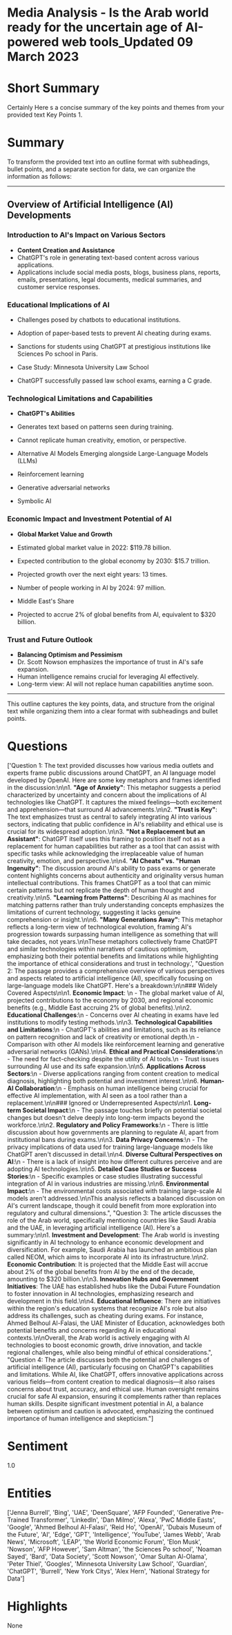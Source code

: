 # Media Analysis - Is the Arab world ready for the uncertain age of AI-powered web tools_Updated 09 March 2023

# Short Summary
Certainly Here s a concise summary of the key points and themes from your provided text    Key Points 1.

# Summary
To transform the provided text into an outline format with subheadings, bullet points, and a separate section for data, we can organize the information as follows:

---

## Overview of Artificial Intelligence (AI) Developments

### Introduction to AI's Impact on Various Sectors

- **Content Creation and Assistance**
 - ChatGPT's role in generating text-based content across various applications.
 - Applications include social media posts, blogs, business plans, reports, emails, presentations, legal documents, medical summaries, and customer service responses.

### Educational Implications of AI

- Challenges posed by chatbots to educational institutions.
 - Adoption of paper-based tests to prevent AI cheating during exams.
 - Sanctions for students using ChatGPT at prestigious institutions like Sciences Po school in Paris.
 
- Case Study: Minnesota University Law School
 - ChatGPT successfully passed law school exams, earning a C grade.

### Technological Limitations and Capabilities

- **ChatGPT's Abilities**
 - Generates text based on patterns seen during training.
 - Cannot replicate human creativity, emotion, or perspective.

- Alternative AI Models Emerging alongside Large-Language Models (LLMs)
 - Reinforcement learning
 - Generative adversarial networks
 - Symbolic AI

### Economic Impact and Investment Potential of AI

- **Global Market Value and Growth**
 - Estimated global market value in 2022: $119.78 billion.
 - Expected contribution to the global economy by 2030: $15.7 trillion.
 - Projected growth over the next eight years: 13 times.
 - Number of people working in AI by 2024: 97 million.

- Middle East's Share
 - Projected to accrue 2% of global benefits from AI, equivalent to $320 billion.

### Trust and Future Outlook

- **Balancing Optimism and Pessimism**
 - Dr. Scott Nowson emphasizes the importance of trust in AI's safe expansion.
 - Human intelligence remains crucial for leveraging AI effectively.
 - Long-term view: AI will not replace human capabilities anytime soon.

---

This outline captures the key points, data, and structure from the original text while organizing them into a clear format with subheadings and bullet points.

# Questions
['Question 1: The text provided discusses how various media outlets and experts frame public discussions around ChatGPT, an AI language model developed by OpenAI. Here are some key metaphors and frames identified in the discussion:\n\n1. **"Age of Anxiety"**: This metaphor suggests a period characterized by uncertainty and concern about the implications of AI technologies like ChatGPT. It captures the mixed feelings—both excitement and apprehension—that surround AI advancements.\n\n2. **"Trust is Key"**: The text emphasizes trust as central to safely integrating AI into various sectors, indicating that public confidence in AI\'s reliability and ethical use is crucial for its widespread adoption.\n\n3. **"Not a Replacement but an Assistant"**: ChatGPT itself uses this framing to position itself not as a replacement for human capabilities but rather as a tool that can assist with specific tasks while acknowledging the irreplaceable value of human creativity, emotion, and perspective.\n\n4. **"AI Cheats" vs. "Human Ingenuity"**: The discussion around AI\'s ability to pass exams or generate content highlights concerns about authenticity and originality versus human intellectual contributions. This frames ChatGPT as a tool that can mimic certain patterns but not replicate the depth of human thought and creativity.\n\n5. **"Learning from Patterns"**: Describing AI as machines for matching patterns rather than truly understanding concepts emphasizes the limitations of current technology, suggesting it lacks genuine comprehension or insight.\n\n6. **"Many Generations Away"**: This metaphor reflects a long-term view of technological evolution, framing AI\'s progression towards surpassing human intelligence as something that will take decades, not years.\n\nThese metaphors collectively frame ChatGPT and similar technologies within narratives of cautious optimism, emphasizing both their potential benefits and limitations while highlighting the importance of ethical considerations and trust in technology.', "Question 2: The passage provides a comprehensive overview of various perspectives and aspects related to artificial intelligence (AI), specifically focusing on large-language models like ChatGPT. Here's a breakdown:\n\n### Widely Covered Aspects\n\n1. **Economic Impact**: \n  - The global market value of AI, projected contributions to the economy by 2030, and regional economic benefits (e.g., Middle East accruing 2% of global benefits).\n\n2. **Educational Challenges**:\n  - Concerns over AI cheating in exams have led institutions to modify testing methods.\n\n3. **Technological Capabilities and Limitations**:\n  - ChatGPT's abilities and limitations, such as its reliance on pattern recognition and lack of creativity or emotional depth.\n  - Comparison with other AI models like reinforcement learning and generative adversarial networks (GANs).\n\n4. **Ethical and Practical Considerations**:\n  - The need for fact-checking despite the utility of AI tools.\n  - Trust issues surrounding AI use and its safe expansion.\n\n5. **Applications Across Sectors**:\n  - Diverse applications ranging from content creation to medical diagnosis, highlighting both potential and investment interest.\n\n6. **Human-AI Collaboration**:\n  - Emphasis on human intelligence being crucial for effective AI implementation, with AI seen as a tool rather than a replacement.\n\n### Ignored or Underrepresented Aspects\n\n1. **Long-term Societal Impact**:\n  - The passage touches briefly on potential societal changes but doesn't delve deeply into long-term impacts beyond the workforce.\n\n2. **Regulatory and Policy Frameworks**:\n  - There is little discussion about how governments are planning to regulate AI, apart from institutional bans during exams.\n\n3. **Data Privacy Concerns**:\n  - The privacy implications of data used for training large-language models like ChatGPT aren't discussed in detail.\n\n4. **Diverse Cultural Perspectives on AI**:\n  - There is a lack of insight into how different cultures perceive and are adopting AI technologies.\n\n5. **Detailed Case Studies or Success Stories**:\n  - Specific examples or case studies illustrating successful integration of AI in various industries are missing.\n\n6. **Environmental Impact**:\n  - The environmental costs associated with training large-scale AI models aren't addressed.\n\nThis analysis reflects a balanced discussion on AI's current landscape, though it could benefit from more exploration into regulatory and cultural dimensions.", "Question 3: The article discusses the role of the Arab world, specifically mentioning countries like Saudi Arabia and the UAE, in leveraging artificial intelligence (AI). Here's a summary:\n\n1. **Investment and Development**: The Arab world is investing significantly in AI technology to enhance economic development and diversification. For example, Saudi Arabia has launched an ambitious plan called NEOM, which aims to incorporate AI into its infrastructure.\n\n2. **Economic Contribution**: It is projected that the Middle East will accrue about 2% of the global benefits from AI by the end of the decade, amounting to $320 billion.\n\n3. **Innovation Hubs and Government Initiatives**: The UAE has established hubs like the Dubai Future Foundation to foster innovation in AI technologies, emphasizing research and development in this field.\n\n4. **Educational Influence**: There are initiatives within the region's education systems that recognize AI's role but also address its challenges, such as cheating during exams. For instance, Ahmed Belhoul Al-Falasi, the UAE Minister of Education, acknowledges both potential benefits and concerns regarding AI in educational contexts.\n\nOverall, the Arab world is actively engaging with AI technologies to boost economic growth, drive innovation, and tackle regional challenges, while also being mindful of ethical considerations.", "Question 4: The article discusses both the potential and challenges of artificial intelligence (AI), particularly focusing on ChatGPT's capabilities and limitations. While AI, like ChatGPT, offers innovative applications across various fields—from content creation to medical diagnosis—it also raises concerns about trust, accuracy, and ethical use. Human oversight remains crucial for safe AI expansion, ensuring it complements rather than replaces human skills. Despite significant investment potential in AI, a balance between optimism and caution is advocated, emphasizing the continued importance of human intelligence and skepticism."]

# Sentiment
1.0

# Entities
['Jenna Burrell', 'Bing', 'UAE', 'DeenSquare', 'AFP Founded', 'Generative Pre-Trained Transformer', 'LinkedIn', 'Dan Milmo', 'Alexa', 'PwC Middle Easts', 'Google', 'Ahmed Belhoul Al-Falasi', 'Reid Ho', 'OpenAI', 'Dubais Museum of the Future', 'AI', 'Edge', 'GPT', 'Intelligence', 'YouTube', 'James Webb', 'Arab News', 'Microsoft', 'LEAP', 'the World Economic Forum', 'Elon Musk', 'Nowson', 'AFP However', 'Sam Altman', 'the Sciences Po school', 'Noaman Sayed', 'Bard', 'Data Society', 'Scott Nowson', 'Omar Sultan Al-Olama', 'Peter Thiel', 'Googles', 'Minnesota University Law School', 'Guardian', 'ChatGPT', 'Burrell', 'New York Citys', 'Alex Hern', 'National Strategy for Data']

# Highlights
None

